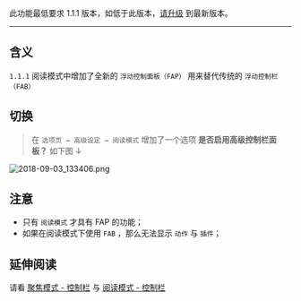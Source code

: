 此功能最低要求 1.1.1 版本，如低于此版本，[请升级](https://simpread.pro) 到最新版本。
***

含义
---
`1.1.1` 阅读模式中增加了全新的 `浮动控制面板（FAP）` 用来替代传统的 `浮动控制栏（FAB）`

切换
---
> 在 `选项页 → 高级设定 → 阅读模式` 增加了一个选项 **是否启用高级控制栏面板？** 如下图 ↓  

![2018-09-03_133406.png](https://i.loli.net/2018/09/03/5b8cc83673970.png)

注意
---
- 只有 `阅读模式` 才具有 FAP 的功能；
- 如果在阅读模式下使用 `FAB` ，那么无法显示 `动作` 与 `插件`；

延伸阅读
---

请看 [聚焦模式 - 控制栏](聚焦模式-控制栏) 与 [阅读模式 - 控制栏](阅读模式-控制栏)